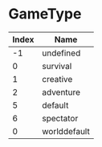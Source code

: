 # GameType

Index | Name
--- | ---
-1 | undefined
0 | survival
1 | creative
2 | adventure
5 | default
6 | spectator
0 | worlddefault